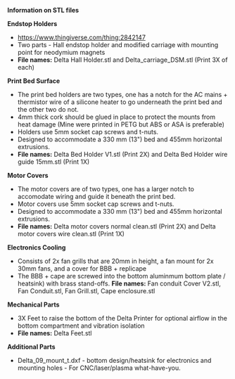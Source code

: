 
**Information on STL files**

**Endstop Holders**
- https://www.thingiverse.com/thing:2842147
- Two parts - Hall endstop holder and modified carriage with mounting point for neodymium magnets
- **File names:** Delta Hall Holder.stl and Delta_carriage_DSM.stl (Print 3X of each)

**Print Bed Surface**
  - The print bed holders are two types, one has a notch for the AC mains + thermistor wire of a silicone heater to go underneath the print bed and the other two do not.
  - 4mm thick cork should be glued in place to protect the mounts from heat damage (Mine were printed in PETG but ABS or ASA is preferable)
  - Holders use 5mm socket cap screws and t-nuts.
  - Designed to accommodate a 330 mm (13") bed and 455mm horizontal extrusions.
  - **File names:** Delta Bed Holder V1.stl (Print 2X) and Delta Bed Holder wire guide 15mm.stl (Print 1X)
  
**Motor Covers**
  - The motor covers are of two types, one has a larger notch to accomodate wiring and guide it beneath the print bed.  
  - Motor covers use 5mm socket cap screws and t-nuts.
  - Designed to accommodate a 330 mm (13") bed and 455mm horizontal extrusions.  
  - **File names:** Delta motor covers normal clean.stl (Print 2X) and Delta motor covers wire  clean.stl (Print 1X)
  
**Electronics Cooling**
  - Consists of 2x fan grills that are 20mm in height, a fan mount for 2x 30mm fans, and a cover for BBB + replicape
  - The BBB + cape are screwed into the bottom aluminmum bottom plate / heatsink) with brass stand-offs.
  **File names:** Fan conduit Cover V2.stl, Fan Conduit.stl, Fan Grill.stl, Cape enclosure.stl 
 
 **Mechanical Parts**
  - 3X Feet to raise the bottom of the Delta Printer for optional airflow in the bottom compartment and vibration isolation
  - **File names:** Delta Feet.stl
 
 **Additional Parts**
  - Delta_09_mount_t.dxf - bottom design/heatsink for electronics and mounting holes - For CNC/laser/plasma what-have-you.
